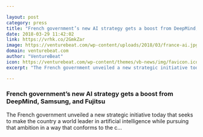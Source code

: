 ```yaml
---

layout: post
category: press
title: "French government’s new AI strategy gets a boost from DeepMind, Samsung, and Fujitsu"
date: 2018-03-29 11:42:02
link: https://vrhk.co/2GmkZar
image: https://venturebeat.com/wp-content/uploads/2018/03/france-ai.jpg?fit=1200%2C901&strip=all
domain: venturebeat.com
author: "VentureBeat"
icon: https://venturebeat.com/wp-content/themes/vb-news/img/favicon.ico
excerpt: "The French government unveiled a new strategic initiative today that seeks to make the country a world leader in artificial intelligence while pursuing that ambition in a way that conforms to the c…"

---
```


### French government’s new AI strategy gets a boost from DeepMind, Samsung, and Fujitsu

The French government unveiled a new strategic initiative today that seeks to make the country a world leader in artificial intelligence while pursuing that ambition in a way that conforms to the c…